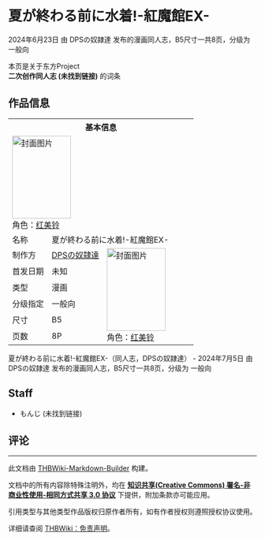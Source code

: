 # 夏が終わる前に水着!-紅魔館EX-

<!-- source html: G:\repos\THBWiki-Markdown-Builder\THBWikiMarkdown\Temp\main\0\0b\ns0%3A%E5%A4%8F%E3%81%8C%E7%B5%82%E3%82%8F%E3%82%8B%E5%89%8D%E3%81%AB%E6%B0%B4%E7%9D%80%21-%E7%B4%85%E9%AD%94%E9%A4%A8EX-.html -->

2024年6月23日 由 DPSの奴隷達  发布的漫画同人志，B5尺寸一共8页，分级为 一般向

本页是关于东方Project  
 **二次创作同人志 (未找到链接)** 的词条
## 作品信息

<table><tbody><tr><th colspan="3">基本信息</th></tr><tr><td class="cover-artwork-mobile" colspan="2"><a href="./文件-夏が終わる前に水着!-紅魔館EX-封面.jpg.md" class="image" title="封面图片"><img alt="封面图片" src="https://upload.thwiki.cc/thumb/9/9c/%E5%A4%8F%E3%81%8C%E7%B5%82%E3%82%8F%E3%82%8B%E5%89%8D%E3%81%AB%E6%B0%B4%E7%9D%80%21-%E7%B4%85%E9%AD%94%E9%A4%A8EX-%E5%B0%81%E9%9D%A2.jpg/119px-%E5%A4%8F%E3%81%8C%E7%B5%82%E3%82%8F%E3%82%8B%E5%89%8D%E3%81%AB%E6%B0%B4%E7%9D%80%21-%E7%B4%85%E9%AD%94%E9%A4%A8EX-%E5%B0%81%E9%9D%A2.jpg" decoding="async" loading="lazy" width="119" height="168" srcset="https://upload.thwiki.cc/thumb/9/9c/%E5%A4%8F%E3%81%8C%E7%B5%82%E3%82%8F%E3%82%8B%E5%89%8D%E3%81%AB%E6%B0%B4%E7%9D%80%21-%E7%B4%85%E9%AD%94%E9%A4%A8EX-%E5%B0%81%E9%9D%A2.jpg/179px-%E5%A4%8F%E3%81%8C%E7%B5%82%E3%82%8F%E3%82%8B%E5%89%8D%E3%81%AB%E6%B0%B4%E7%9D%80%21-%E7%B4%85%E9%AD%94%E9%A4%A8EX-%E5%B0%81%E9%9D%A2.jpg 1.5x, https://upload.thwiki.cc/thumb/9/9c/%E5%A4%8F%E3%81%8C%E7%B5%82%E3%82%8F%E3%82%8B%E5%89%8D%E3%81%AB%E6%B0%B4%E7%9D%80%21-%E7%B4%85%E9%AD%94%E9%A4%A8EX-%E5%B0%81%E9%9D%A2.jpg/238px-%E5%A4%8F%E3%81%8C%E7%B5%82%E3%82%8F%E3%82%8B%E5%89%8D%E3%81%AB%E6%B0%B4%E7%9D%80%21-%E7%B4%85%E9%AD%94%E9%A4%A8EX-%E5%B0%81%E9%9D%A2.jpg 2x" data-file-width="390" data-file-height="550"></a><div class="cover-char">角色：<a href="./红美铃.md" title="红美铃">红美铃</a></div></td>
</tr><tr><td class="label">名称</td><td colspan="2"> 夏が終わる前に水着!-紅魔館EX- </td></tr><tr><td class="label">制作方</td><td><a href="./DPSの奴隷達.md" title="DPSの奴隷達">DPSの奴隷達</a></td><td class="cover-artwork" rowspan="6" style="min-width:168px;"><a href="./文件-夏が終わる前に水着!-紅魔館EX-封面.jpg.md" class="image" title="封面图片"><img alt="封面图片" src="https://upload.thwiki.cc/thumb/9/9c/%E5%A4%8F%E3%81%8C%E7%B5%82%E3%82%8F%E3%82%8B%E5%89%8D%E3%81%AB%E6%B0%B4%E7%9D%80%21-%E7%B4%85%E9%AD%94%E9%A4%A8EX-%E5%B0%81%E9%9D%A2.jpg/119px-%E5%A4%8F%E3%81%8C%E7%B5%82%E3%82%8F%E3%82%8B%E5%89%8D%E3%81%AB%E6%B0%B4%E7%9D%80%21-%E7%B4%85%E9%AD%94%E9%A4%A8EX-%E5%B0%81%E9%9D%A2.jpg" decoding="async" loading="lazy" width="119" height="168" srcset="https://upload.thwiki.cc/thumb/9/9c/%E5%A4%8F%E3%81%8C%E7%B5%82%E3%82%8F%E3%82%8B%E5%89%8D%E3%81%AB%E6%B0%B4%E7%9D%80%21-%E7%B4%85%E9%AD%94%E9%A4%A8EX-%E5%B0%81%E9%9D%A2.jpg/179px-%E5%A4%8F%E3%81%8C%E7%B5%82%E3%82%8F%E3%82%8B%E5%89%8D%E3%81%AB%E6%B0%B4%E7%9D%80%21-%E7%B4%85%E9%AD%94%E9%A4%A8EX-%E5%B0%81%E9%9D%A2.jpg 1.5x, https://upload.thwiki.cc/thumb/9/9c/%E5%A4%8F%E3%81%8C%E7%B5%82%E3%82%8F%E3%82%8B%E5%89%8D%E3%81%AB%E6%B0%B4%E7%9D%80%21-%E7%B4%85%E9%AD%94%E9%A4%A8EX-%E5%B0%81%E9%9D%A2.jpg/238px-%E5%A4%8F%E3%81%8C%E7%B5%82%E3%82%8F%E3%82%8B%E5%89%8D%E3%81%AB%E6%B0%B4%E7%9D%80%21-%E7%B4%85%E9%AD%94%E9%A4%A8EX-%E5%B0%81%E9%9D%A2.jpg 2x" data-file-width="390" data-file-height="550"></a><div class="cover-char">角色：<a href="./红美铃.md" title="红美铃">红美铃</a></div></td>
</tr><tr><td class="label">首发日期</td><td>未知</td></tr><tr><td class="label">类型</td><td>漫画</td></tr><tr><td class="label">分级指定</td><td>一般向</td></tr><tr><td class="label">尺寸</td><td>B5</td></tr><tr><td class="label">页数</td><td>8P</td></tr></tbody></table>

夏が終わる前に水着!-紅魔館EX-（同人志，DPSの奴隷達） - 2024年7月5日 由 DPSの奴隷達  发布的漫画同人志，B5尺寸一共8页，分级为 一般向
## Staff
- もんじ (未找到链接)

## 评论




---

此文档由 [THBWiki-Markdown-Builder](https://github.com/Delsin-Yu/THBWiki-Markdown-Builder) 构建。

文档中的所有内容除特殊注明外，均在 [**知识共享(Creative Commons) 署名-非商业性使用-相同方式共享 3.0 协议**](https://creativecommons.org/licenses/by-sa/3.0/deed.zh-hans) 下提供，附加条款亦可能应用。

引用类型与其他类型作品版权归原作者所有，如有作者授权则遵照授权协议使用。

详细请查阅 [THBWiki：免责声明](https://thbwiki.cc/THBWiki:%E5%85%8D%E8%B4%A3%E5%A3%B0%E6%98%8E)。

